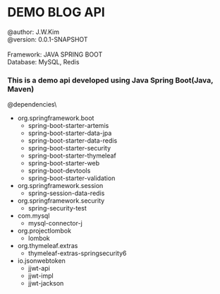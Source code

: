 # DEMO BLOG API
@author: J.W.Kim\
@version: 0.0.1-SNAPSHOT\
 \
Framework: JAVA SPRING BOOT\
Database: MySQL, Redis

### This is a demo api developed using Java Spring Boot(Java, Maven)
@dependencies\
- org.springframework.boot
  - spring-boot-starter-artemis
  - spring-boot-starter-data-jpa
  - spring-boot-starter-data-redis
  - spring-boot-starter-security
  - spring-boot-starter-thymeleaf
  - spring-boot-starter-web
  - spring-boot-devtools
  - spring-boot-starter-validation
- org.springframework.session
  - spring-session-data-redis
- org.springframework.security
  - spring-security-test
- com.mysql
  - mysql-connector-j
- org.projectlombok
  - lombok
- org.thymeleaf.extras
  - thymeleaf-extras-springsecurity6
- io.jsonwebtoken
  - jjwt-api
  - jjwt-impl
  - jjwt-jackson